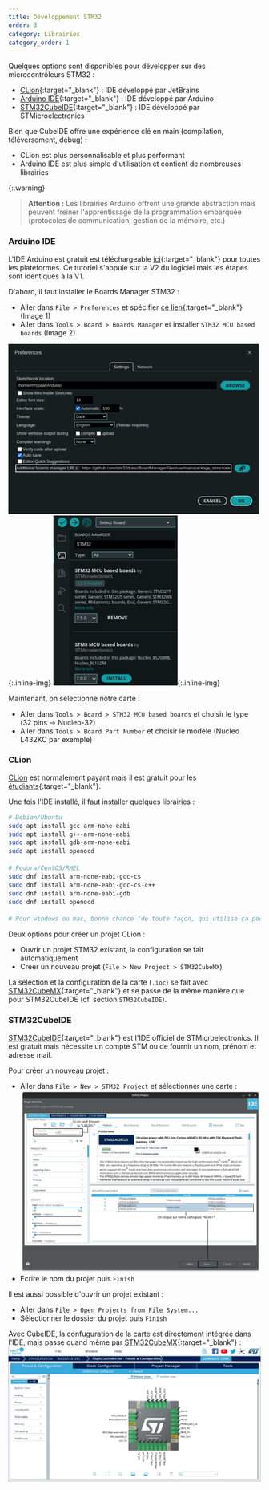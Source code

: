 ```yaml
---
title: Développement STM32
order: 3
category: Librairies
category_order: 1
---
```


Quelques options sont disponibles pour développer sur des microcontrôleurs STM32 :
- [CLion](https://www.jetbrains.com/clion/){:target="_blank"} : IDE développé par JetBrains
- [Arduino IDE](https://www.arduino.cc/en/Main/Software){:target="_blank"} : IDE développé par Arduino
- [STM32CubeIDE](https://www.st.com/en/development-tools/stm32cubeide.html){:target="_blank"} : IDE développé par STMicroelectronics

Bien que CubeIDE offre une expérience clé en main (compilation, téléversement, debug) :
- CLion est plus personnalisable et plus performant
- Arduino IDE est plus simple d'utilisation et contient de nombreuses librairies

{:.warning}
> **Attention :** Les librairies Arduino offrent une grande abstraction mais peuvent freiner l'apprentissage de la programmation embarquée
(protocoles de communication, gestion de la mémoire, etc.)

### Arduino IDE

L'IDE Arduino est gratuit est téléchargeable [ici](https://www.arduino.cc/en/software){:target="_blank"} pour toutes les plateformes.
Ce tutoriel s'appuie sur la V2 du logiciel mais les étapes sont identiques à la V1.

D'abord, il faut installer le Boards Manager STM32 :
- Aller dans `File > Preferences` et spécifier [ce lien](https://github.com/stm32duino/BoardManagerFiles/raw/main/package_stmicroelectronics_index.json){:target="_blank"} (Image 1)
- Aller dans `Tools > Board > Boards Manager` et installer `STM32 MCU based boards` (Image 2)

![Ajout Boards Manager](/images/IDEs/AIDE%20BM1.webp){:.inline-img}
![Installation Boards Manager STM32](/images/IDEs/AIDE%20BM2.webp){:.inline-img}

Maintenant, on sélectionne notre carte :
- Aller dans `Tools > Board > STM32 MCU based boards` et choisir le type (32 pins → Nucleo-32)
- Aller dans `Tools > Board Part Number` et choisir le modèle (Nucleo L432KC par exemple)

### CLion

[CLion](https://www.jetbrains.com/clion/download/) est normalement payant mais il est gratuit pour les [étudiants](https://www.jetbrains.com/shop/eform/students){:target="_blank"}.

Une fois l'IDE installé, il faut installer quelques librairies :
```bash
# Debian/Ubuntu
sudo apt install gcc-arm-none-eabi
sudo apt install g++-arm-none-eabi
sudo apt install gdb-arm-none-eabi
sudo apt install openocd

# Fedora/CentOS/RHEL
sudo dnf install arm-none-eabi-gcc-cs
sudo dnf install arm-none-eabi-gcc-cs-c++
sudo dnf install arm-none-eabi-gdb
sudo dnf install openocd

# Pour windows ou mac, bonne chance (de toute façon, qui utilise ça pour du dev ?)
```

Deux options pour créer un projet CLion :
- Ouvrir un projet STM32 existant, la configuration se fait automatiquement
- Créer un nouveau projet (`File > New Project > STM32CubeMX`)

La sélection et la configuration de la carte (`.ioc`) se fait avec [STM32CubeMX](https://www.st.com/en/development-tools/stm32cubemx.html){:target="_blank"} et se passe de la même manière que pour STM32CubeIDE (cf. section `STM32CubeIDE`).

### STM32CubeIDE

[STM32CubeIDE](https://www.st.com/en/development-tools/stm32cubeide.html){:target="_blank"} est l'IDE officiel de STMicroelectronics.
Il est gratuit mais nécessite un compte STM ou de fournir un nom, prénom et adresse mail.

Pour créer un nouveau projet :

- Aller dans `File > New > STM32 Project` et sélectionner une carte :
![Création d'un nouveau projet](/images/IDEs/CubeIDE%20BS.webp)
- Ecrire le nom du projet puis `Finish`

Il est aussi possible d'ouvrir un projet existant :
- Aller dans `File > Open Projects from File System...`
- Sélectionner le dossier du projet puis `Finish`

Avec CubeIDE, la confuguration de la carte est directement intégrée dans l'IDE, mais passe quand même par [STM32CubeMX](https://www.st.com/en/development-tools/stm32cubemx.html){:target="_blank"} :
![Configuration de la carte](/images/IDEs/CubeMX.webp)